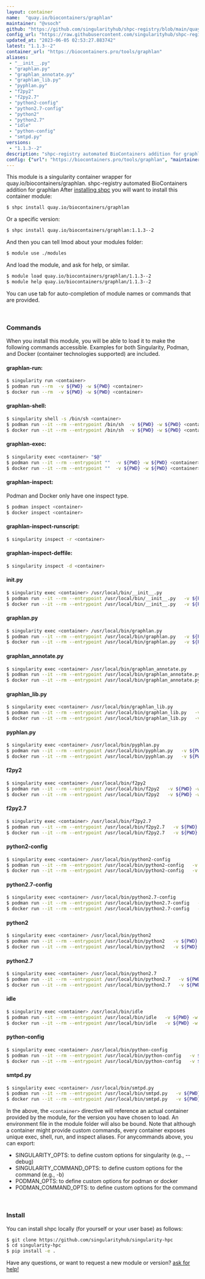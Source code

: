 ```yaml
---
layout: container
name:  "quay.io/biocontainers/graphlan"
maintainer: "@vsoch"
github: "https://github.com/singularityhub/shpc-registry/blob/main/quay.io/biocontainers/graphlan/container.yaml"
config_url: "https://raw.githubusercontent.com/singularityhub/shpc-registry/main/quay.io/biocontainers/graphlan/container.yaml"
updated_at: "2023-06-05 02:53:27.883742"
latest: "1.1.3--2"
container_url: "https://biocontainers.pro/tools/graphlan"
aliases:
 - "__init__.py"
 - "graphlan.py"
 - "graphlan_annotate.py"
 - "graphlan_lib.py"
 - "pyphlan.py"
 - "f2py2"
 - "f2py2.7"
 - "python2-config"
 - "python2.7-config"
 - "python2"
 - "python2.7"
 - "idle"
 - "python-config"
 - "smtpd.py"
versions:
 - "1.1.3--2"
description: "shpc-registry automated BioContainers addition for graphlan"
config: {"url": "https://biocontainers.pro/tools/graphlan", "maintainer": "@vsoch", "description": "shpc-registry automated BioContainers addition for graphlan", "latest": {"1.1.3--2": "sha256:f12c86a00d0a956e46f55064bf108135c1467977a2621f4eba897d8abd9263c6"}, "tags": {"1.1.3--2": "sha256:f12c86a00d0a956e46f55064bf108135c1467977a2621f4eba897d8abd9263c6"}, "docker": "quay.io/biocontainers/graphlan", "aliases": {"__init__.py": "/usr/local/bin/__init__.py", "graphlan.py": "/usr/local/bin/graphlan.py", "graphlan_annotate.py": "/usr/local/bin/graphlan_annotate.py", "graphlan_lib.py": "/usr/local/bin/graphlan_lib.py", "pyphlan.py": "/usr/local/bin/pyphlan.py", "f2py2": "/usr/local/bin/f2py2", "f2py2.7": "/usr/local/bin/f2py2.7", "python2-config": "/usr/local/bin/python2-config", "python2.7-config": "/usr/local/bin/python2.7-config", "python2": "/usr/local/bin/python2", "python2.7": "/usr/local/bin/python2.7", "idle": "/usr/local/bin/idle", "python-config": "/usr/local/bin/python-config", "smtpd.py": "/usr/local/bin/smtpd.py"}}
---
```


This module is a singularity container wrapper for quay.io/biocontainers/graphlan.
shpc-registry automated BioContainers addition for graphlan
After [installing shpc](#install) you will want to install this container module:


```bash
$ shpc install quay.io/biocontainers/graphlan
```

Or a specific version:

```bash
$ shpc install quay.io/biocontainers/graphlan:1.1.3--2
```

And then you can tell lmod about your modules folder:

```bash
$ module use ./modules
```

And load the module, and ask for help, or similar.

```bash
$ module load quay.io/biocontainers/graphlan/1.1.3--2
$ module help quay.io/biocontainers/graphlan/1.1.3--2
```

You can use tab for auto-completion of module names or commands that are provided.

<br>

### Commands

When you install this module, you will be able to load it to make the following commands accessible.
Examples for both Singularity, Podman, and Docker (container technologies supported) are included.

#### graphlan-run:

```bash
$ singularity run <container>
$ podman run --rm  -v ${PWD} -w ${PWD} <container>
$ docker run --rm  -v ${PWD} -w ${PWD} <container>
```

#### graphlan-shell:

```bash
$ singularity shell -s /bin/sh <container>
$ podman run --it --rm --entrypoint /bin/sh  -v ${PWD} -w ${PWD} <container>
$ docker run --it --rm --entrypoint /bin/sh  -v ${PWD} -w ${PWD} <container>
```

#### graphlan-exec:

```bash
$ singularity exec <container> "$@"
$ podman run --it --rm --entrypoint ""  -v ${PWD} -w ${PWD} <container> "$@"
$ docker run --it --rm --entrypoint ""  -v ${PWD} -w ${PWD} <container> "$@"
```

#### graphlan-inspect:

Podman and Docker only have one inspect type.

```bash
$ podman inspect <container>
$ docker inspect <container>
```

#### graphlan-inspect-runscript:

```bash
$ singularity inspect -r <container>
```

#### graphlan-inspect-deffile:

```bash
$ singularity inspect -d <container>
```


#### __init__.py

```bash
$ singularity exec <container> /usr/local/bin/__init__.py
$ podman run --it --rm --entrypoint /usr/local/bin/__init__.py   -v ${PWD} -w ${PWD} <container> -c " $@"
$ docker run --it --rm --entrypoint /usr/local/bin/__init__.py   -v ${PWD} -w ${PWD} <container> -c " $@"
```


#### graphlan.py

```bash
$ singularity exec <container> /usr/local/bin/graphlan.py
$ podman run --it --rm --entrypoint /usr/local/bin/graphlan.py   -v ${PWD} -w ${PWD} <container> -c " $@"
$ docker run --it --rm --entrypoint /usr/local/bin/graphlan.py   -v ${PWD} -w ${PWD} <container> -c " $@"
```


#### graphlan_annotate.py

```bash
$ singularity exec <container> /usr/local/bin/graphlan_annotate.py
$ podman run --it --rm --entrypoint /usr/local/bin/graphlan_annotate.py   -v ${PWD} -w ${PWD} <container> -c " $@"
$ docker run --it --rm --entrypoint /usr/local/bin/graphlan_annotate.py   -v ${PWD} -w ${PWD} <container> -c " $@"
```


#### graphlan_lib.py

```bash
$ singularity exec <container> /usr/local/bin/graphlan_lib.py
$ podman run --it --rm --entrypoint /usr/local/bin/graphlan_lib.py   -v ${PWD} -w ${PWD} <container> -c " $@"
$ docker run --it --rm --entrypoint /usr/local/bin/graphlan_lib.py   -v ${PWD} -w ${PWD} <container> -c " $@"
```


#### pyphlan.py

```bash
$ singularity exec <container> /usr/local/bin/pyphlan.py
$ podman run --it --rm --entrypoint /usr/local/bin/pyphlan.py   -v ${PWD} -w ${PWD} <container> -c " $@"
$ docker run --it --rm --entrypoint /usr/local/bin/pyphlan.py   -v ${PWD} -w ${PWD} <container> -c " $@"
```


#### f2py2

```bash
$ singularity exec <container> /usr/local/bin/f2py2
$ podman run --it --rm --entrypoint /usr/local/bin/f2py2   -v ${PWD} -w ${PWD} <container> -c " $@"
$ docker run --it --rm --entrypoint /usr/local/bin/f2py2   -v ${PWD} -w ${PWD} <container> -c " $@"
```


#### f2py2.7

```bash
$ singularity exec <container> /usr/local/bin/f2py2.7
$ podman run --it --rm --entrypoint /usr/local/bin/f2py2.7   -v ${PWD} -w ${PWD} <container> -c " $@"
$ docker run --it --rm --entrypoint /usr/local/bin/f2py2.7   -v ${PWD} -w ${PWD} <container> -c " $@"
```


#### python2-config

```bash
$ singularity exec <container> /usr/local/bin/python2-config
$ podman run --it --rm --entrypoint /usr/local/bin/python2-config   -v ${PWD} -w ${PWD} <container> -c " $@"
$ docker run --it --rm --entrypoint /usr/local/bin/python2-config   -v ${PWD} -w ${PWD} <container> -c " $@"
```


#### python2.7-config

```bash
$ singularity exec <container> /usr/local/bin/python2.7-config
$ podman run --it --rm --entrypoint /usr/local/bin/python2.7-config   -v ${PWD} -w ${PWD} <container> -c " $@"
$ docker run --it --rm --entrypoint /usr/local/bin/python2.7-config   -v ${PWD} -w ${PWD} <container> -c " $@"
```


#### python2

```bash
$ singularity exec <container> /usr/local/bin/python2
$ podman run --it --rm --entrypoint /usr/local/bin/python2   -v ${PWD} -w ${PWD} <container> -c " $@"
$ docker run --it --rm --entrypoint /usr/local/bin/python2   -v ${PWD} -w ${PWD} <container> -c " $@"
```


#### python2.7

```bash
$ singularity exec <container> /usr/local/bin/python2.7
$ podman run --it --rm --entrypoint /usr/local/bin/python2.7   -v ${PWD} -w ${PWD} <container> -c " $@"
$ docker run --it --rm --entrypoint /usr/local/bin/python2.7   -v ${PWD} -w ${PWD} <container> -c " $@"
```


#### idle

```bash
$ singularity exec <container> /usr/local/bin/idle
$ podman run --it --rm --entrypoint /usr/local/bin/idle   -v ${PWD} -w ${PWD} <container> -c " $@"
$ docker run --it --rm --entrypoint /usr/local/bin/idle   -v ${PWD} -w ${PWD} <container> -c " $@"
```


#### python-config

```bash
$ singularity exec <container> /usr/local/bin/python-config
$ podman run --it --rm --entrypoint /usr/local/bin/python-config   -v ${PWD} -w ${PWD} <container> -c " $@"
$ docker run --it --rm --entrypoint /usr/local/bin/python-config   -v ${PWD} -w ${PWD} <container> -c " $@"
```


#### smtpd.py

```bash
$ singularity exec <container> /usr/local/bin/smtpd.py
$ podman run --it --rm --entrypoint /usr/local/bin/smtpd.py   -v ${PWD} -w ${PWD} <container> -c " $@"
$ docker run --it --rm --entrypoint /usr/local/bin/smtpd.py   -v ${PWD} -w ${PWD} <container> -c " $@"
```



In the above, the `<container>` directive will reference an actual container provided
by the module, for the version you have chosen to load. An environment file in the
module folder will also be bound. Note that although a container
might provide custom commands, every container exposes unique exec, shell, run, and
inspect aliases. For anycommands above, you can export:

 - SINGULARITY_OPTS: to define custom options for singularity (e.g., --debug)
 - SINGULARITY_COMMAND_OPTS: to define custom options for the command (e.g., -b)
 - PODMAN_OPTS: to define custom options for podman or docker
 - PODMAN_COMMAND_OPTS: to define custom options for the command

<br>

### Install

You can install shpc locally (for yourself or your user base) as follows:

```bash
$ git clone https://github.com/singularityhub/singularity-hpc
$ cd singularity-hpc
$ pip install -e .
```

Have any questions, or want to request a new module or version? [ask for help!](https://github.com/singularityhub/singularity-hpc/issues)